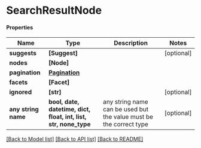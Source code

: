 # SearchResultNode

#### Properties
Name | Type | Description | Notes
------------ | ------------- | ------------- | -------------
**suggests** | **[Suggest]** |  | [optional] 
**nodes** | **[Node]** |  | 
**pagination** | [**Pagination**](Pagination.md) |  | 
**facets** | **[Facet]** |  | 
**ignored** | **[str]** |  | [optional] 
**any string name** | **bool, date, datetime, dict, float, int, list, str, none_type** | any string name can be used but the value must be the correct type | [optional]

[[Back to Model list]](../README.md#documentation-for-models) [[Back to API list]](../README.md#documentation-for-api-endpoints) [[Back to README]](../README.md)

